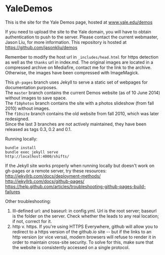 YaleDemos
=========

This is the site for the Yale Demos page, hosted at www.yale.edu/demos

If you need to upload the site to the Yale domain, you will have to obtain
authentication to push to the server. Please contact the current webmaster,
Jason Liu, for more information. This repository is hosted at https://github.com/jasonkliu/demos

Remember to modify the host url in `_includes/head.html` for https detection as well as the 
`thanks` url in index.md. The original images are located in a compressed archive on Mediafire,
contact me for the link to the archive. Otherwise, the images have been compressed with ImageMagick.

This `gh-pages` branch uses Jekyll to serve a static set of webpages for documentation purposes.  
The `master` branch contains the current Demos website (as of 10 June 2014) without images to save space.  
The `f10photos` branch contains the site with a photos slideshow (from fall 2010) without images.  
The `f10site` branch contains the old website from fall 2010, which was later redesigned.   
Since the last 3 branches are not actively maintained, they have been released as tags 0.3, 0.2 and 0.1.

Running locally:
```
bundle install  
bundle exec jekyll serve  
http://localhost:4000/shifts/  
```

If the Jekyll site works properly when running locally but doesn't work on gh-pages 
or a remote server, try these resources:   
http://jekyllrb.com/docs/deployment-methods/    
http://jekyllrb.com/docs/github-pages/   
https://help.github.com/articles/troubleshooting-github-pages-build-failures  

Other troubleshooting:  
1. Ill-defined url: and baseurl: in config.yml. Url is the root server; baseurl is the 
folder on the server. Check whether the leads to any real location; if not, correct for it.  
2. http v. https. If you're using HTTPS Everywhere, github will allow you to redirect to a
https version of the github.io site -- but if the links to an http version (or vice versa), 
modern browsers will refuse to render it in order to maintain cross-site security. To solve 
for this, make sure that the website is consistently accessed on a single protocol.

